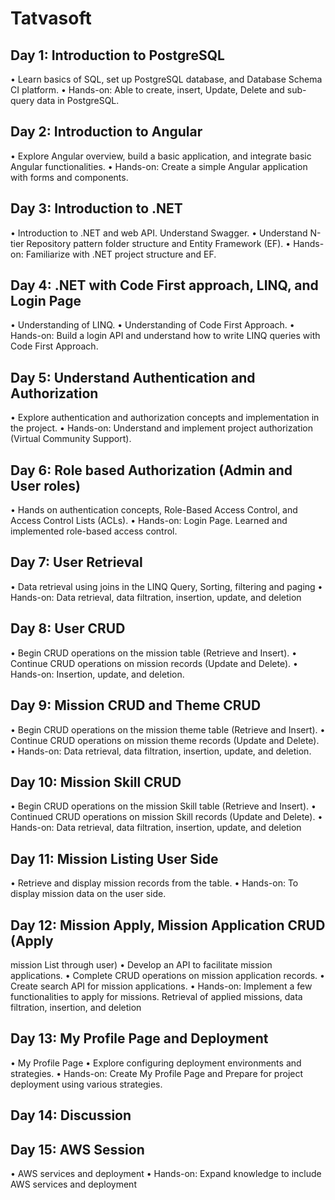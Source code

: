 # Tatvasoft
## Day 1: Introduction to PostgreSQL
• Learn basics of SQL, set up PostgreSQL database, and Database Schema CI platform.
• Hands-on: Able to create, insert, Update, Delete and sub-query data in PostgreSQL.
## Day 2: Introduction to Angular
• Explore Angular overview, build a basic application, and integrate basic Angular 
functionalities.
• Hands-on: Create a simple Angular application with forms and components.
## Day 3: Introduction to .NET 
• Introduction to .NET and web API. Understand Swagger. 
• Understand N-tier Repository pattern folder structure and Entity Framework (EF).
• Hands-on: Familiarize with .NET project structure and EF.
## Day 4: .NET with Code First approach, LINQ, and Login Page
• Understanding of LINQ.
• Understanding of Code First Approach.
• Hands-on: Build a login API and understand how to write LINQ queries with Code First 
Approach.
## Day 5: Understand Authentication and Authorization
• Explore authentication and authorization concepts and implementation in the project.
• Hands-on: Understand and implement project authorization (Virtual Community 
Support).
## Day 6: Role based Authorization (Admin and User roles)
• Hands on authentication concepts, Role-Based Access Control, and Access Control 
Lists (ACLs).
• Hands-on: Login Page. Learned and implemented role-based access control.
## Day 7: User Retrieval
• Data retrieval using joins in the LINQ Query, Sorting, filtering and paging
• Hands-on: Data retrieval, data filtration, insertion, update, and deletion
## Day 8: User CRUD
• Begin CRUD operations on the mission table (Retrieve and Insert).
• Continue CRUD operations on mission records (Update and Delete).
• Hands-on: Insertion, update, and deletion.
## Day 9: Mission CRUD and Theme CRUD
• Begin CRUD operations on the mission theme table (Retrieve and Insert). 
• Continue CRUD operations on mission theme records (Update and Delete).
• Hands-on: Data retrieval, data filtration, insertion, update, and deletion.
## Day 10: Mission Skill CRUD
• Begin CRUD operations on the mission Skill table (Retrieve and Insert).
• Continued CRUD operations on mission Skill records (Update and Delete).
• Hands-on: Data retrieval, data filtration, insertion, update, and deletion
## Day 11: Mission Listing User Side 
• Retrieve and display mission records from the table.
• Hands-on: To display mission data on the user side.
## Day 12: Mission Apply, Mission Application CRUD (Apply 
mission List through user) 
• Develop an API to facilitate mission applications.
• Complete CRUD operations on mission application records.
• Create search API for mission applications.
• Hands-on: Implement a few functionalities to apply for missions.
 Retrieval of applied missions, data filtration, insertion, and deletion
## Day 13: My Profile Page and Deployment
• My Profile Page
• Explore configuring deployment environments and strategies.
• Hands-on: Create My Profile Page and Prepare for project deployment using various 
strategies.
## Day 14: Discussion
## Day 15: AWS Session
• AWS services and deployment
• Hands-on: Expand knowledge to include AWS services and deployment
